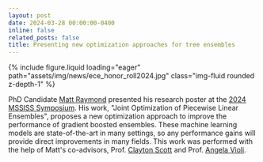 ```yaml
---
layout: post
date: 2024-03-28 00:00:00-0400
inline: false
related_posts: false
title: Presenting new optimization approaches for tree ensembles
---
```


<div class="row mt-4 justify-content-center">
    <div class="col-sm-12 col-md-6">
        {% include figure.liquid loading="eager" path="assets/img/news/ece_honor_roll2024.jpg" class="img-fluid rounded z-depth-1" %}
    </div>
</div>

PhD Candidate [Matt Raymond](/people/mattrmd) presented his research poster at the [2024 MSSISS Symposium](https://sites.lsa.umich.edu/mssiss/mssiss-2024/presentations/#session-seven).
His work, "Joint Optimization of Piecewise Linear Ensembles", proposes a new optimization approach to improve the performance of gradient boosted ensembles.
These machine learning models are state-of-the-art in many settings, so any performance gains will provide direct improvements in many fields.
This work was performed with the help of Matt's co-advisors, Prof. [Clayton Scott](https://web.eecs.umich.edu/~cscott/) and Prof. [Angela Violi](/people/avioli).